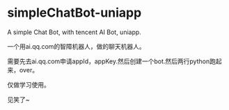 # simpleChatBot-uniapp
A simple Chat Bot, with tencent AI Bot, uniapp.

一个用ai.qq.com的智障机器人，做的聊天机器人。

需要先去ai.qq.com申请appId，appKey.然后创建一个bot.然后两行python跑起来，over。

仅做学习使用。

见笑了~
